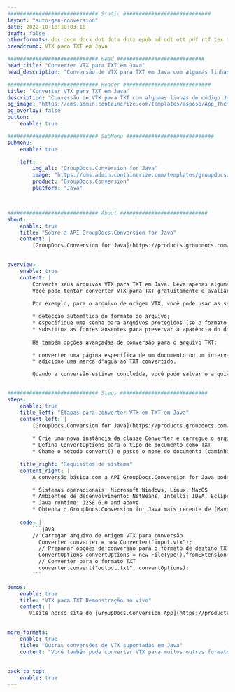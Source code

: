 ```yaml
---
############################# Static ############################
layout: "auto-gen-conversion"
date: 2022-10-18T18:03:18
draft: false
otherformats: doc docm docx dot dotm dotx epub md odt ott pdf rtf tex txt vdx vsdm vsdx vssm vssx vstm vstx vsx vtx xps
breadcrumb: VTX para TXT em Java

############################# Head ############################
head_title: "Converter VTX para TXT em Java"
head_description: "Conversão de VTX para TXT em Java com algumas linhas de código. Converta mais de 160 formatos de arquivo usando a API de conversão de documentos do GroupDocs para Java"

############################# Header ############################
title: "Converter VTX para TXT em Java"
description: "Conversão de VTX para TXT com algumas linhas de código Java"
bg_image: "https://cms.admin.containerize.com/templates/aspose/App_Themes/V3/images/bg/header1.png"
bg_overlay: false
button:
    enable: true

############################# SubMenu ############################
submenu:
    enable: true

    left:
        img_alt: "GroupDocs.Conversion for Java"
        image: "https://cms.admin.containerize.com/templates/groupdocs/images/product-logos/90x90-noborder/groupdocs-conversion-java.png"
        product: "GroupDocs.Conversion"
        platform: "Java"



############################# About ############################
about:
    enable: true
    title: "Sobre a API GroupDocs.Conversion for Java"
    content: |
        [GroupDocs.Conversion for Java](https://products.groupdocs.com/conversion/java/) é uma API avançada de conversão de formato de arquivo para conversão entre formatos populares de imagem e documento, como Microsoft Office, OpenDocument, PDF, HTML, e-mail, CAD. e muito mais com apenas algumas linhas de código. A API nativa detecta automaticamente os formatos dos documentos originais e oferece muitas opções para personalizar os documentos convertidos. Juntamente com a função de extrair informações de um documento, ele também suporta o armazenamento em cache dos resultados da conversão para o disco local por padrão. No entanto, qualquer tipo de armazenamento em cache pode ser suportado pela implementação das interfaces apropriadas - Amazon S3, Dropbox, Google Drive, Windows Azure, Reddis ou quaisquer outras.
    

overview:
    enable: true
    content: |
        Converta seus arquivos VTX para TXT em Java. Leva apenas algumas linhas de código Java em qualquer plataforma de sua escolha, como Windows, Linux, macOS.
        Você pode tentar converter VTX para TXT gratuitamente e avaliar a qualidade dos resultados da conversão. Junto com scripts de conversão de arquivo simples, você pode tentar opções mais sofisticadas para carregar o arquivo de origem VTX e armazenar a saída TXT. 
        
        Por exemplo, para o arquivo de origem VTX, você pode usar as seguintes opções de carregamento:

        * detecção automática do formato do arquivo;
        * especifique uma senha para arquivos protegidos (se o formato de arquivo for compatível);
        * substitua as fontes ausentes para preservar a aparência do documento.
        
        Há também opções avançadas de conversão para o arquivo TXT:

        * converter uma página específica de um documento ou um intervalo de páginas;
        * adicione uma marca d'água ao TXT convertido.

        Quando a conversão estiver concluída, você pode salvar o arquivo TXT no caminho do arquivo local ou em qualquer armazenamento de terceiros, como FTP, Amazon S3, Google Drive, Dropbox etc. Observe - para converter VTX para TXT, você não precisa instalar nenhum software adicional, como MS Office, Open Office, Adobe Acrobat Reader etc.


############################# Steps ############################
steps:
    enable: true
    title_left: "Etapas para converter VTX em TXT em Java"
    content_left: |
        [GroupDocs.Conversion for Java](https://products.groupdocs.com/conversion/java/) permite que os desenvolvedores convertam facilmente o arquivo VTX para TXT com algumas linhas de código.
        
        * Crie uma nova instância da classe Converter e carregue o arquivo VTX com o caminho completo
        * Defina ConvertOptions para o tipo de documento como TXT
        * Chame o método convert() e passe o nome do documento (caminho completo) e formato (TXT) como parâmetro

    title_right: "Requisitos de sistema"
    content_right: |
        A conversão básica com a API GroupDocs.Conversion for Java pode ser feita com apenas algumas linhas de código. Nossas APIs são suportadas em todas as principais plataformas e sistemas operacionais. Antes de executar o código abaixo, certifique-se de ter os seguintes pré-requisitos instalados em seu sistema.

        * Sistemas operacionais: Microsoft Windows, Linux, MacOS
        * Ambientes de desenvolvimento: NetBeans, Intellij IDEA, Eclipse, etc.
        * Java runtime: J2SE 6.0 and above
        * Obtenha o GroupDocs.Conversion for Java mais recente de [Maven](https://repository.groupdocs.com/webapp/#/artifacts/browse/tree/General/repo/com/groupdocs/groupdocs-conversion)
         
    code: |
        ```java    
        // Carregar arquivo de origem VTX para conversão
          Converter converter = new Converter("input.vtx");
          // Preparar opções de conversão para o formato de destino TXT
          ConvertOptions convertOptions = new FileType().fromExtension("txt").getConvertOptions();
          // Converter para o formato TXT
          converter.convert("output.txt", convertOptions);
        ```

demos:
    enable: true
    title: "VTX para TXT Demonstração ao vivo"
    content: |
       Visite nosso site do [GroupDocs.Conversion App](https://products.groupdocs.app/conversion/family) e experimente a conversão de VTX para TXT agora. A demonstração gratuita tem os seguintes benefícios
          

more_formats:
    enable: true
    title: "Outras conversões de VTX suportadas em Java"
    content: "Você também pode converter VTX para muitos outros formatos de arquivo. Por favor, veja a lista abaixo."
       
       
back_to_top:
    enable: true
---
```

